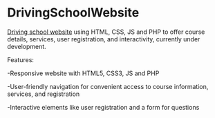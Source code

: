 # DrivingSchoolWebsite

[Driving school website](https://renetayordanova.github.io/DrivingSchoolWebsite/)
 using HTML, CSS, JS and PHP to offer course details, services, user registration, and interactivity, currently under development.

Features:

 -Responsive website with HTML5, CSS3, JS and PHP
 
 -User-friendly navigation for convenient access to course information, services, and registration
 
 -Interactive elements like user registration and a form for questions


